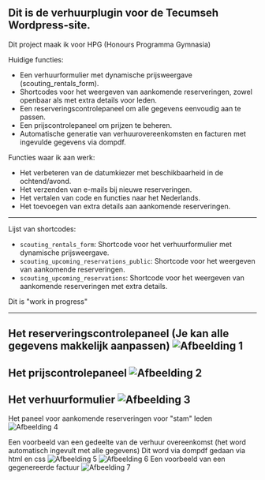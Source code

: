 Dit is de verhuurplugin voor de Tecumseh Wordpress-site.
---
Dit project maak ik voor HPG (Honours Programma Gymnasia)

Huidige functies:
- Een verhuurformulier met dynamische prijsweergave (scouting_rentals_form).
- Shortcodes voor het weergeven van aankomende reserveringen, zowel openbaar als met extra details voor leden.
- Een reserveringscontrolepaneel om alle gegevens eenvoudig aan te passen.
- Een prijscontrolepaneel om prijzen te beheren.
- Automatische generatie van verhuurovereenkomsten en facturen met ingevulde gegevens via dompdf.
  
Functies waar ik aan werk:
- Het verbeteren van de datumkiezer met beschikbaarheid in de ochtend/avond.
- Het verzenden van e-mails bij nieuwe reserveringen.
- Het vertalen van code en functies naar het Nederlands.
- Het toevoegen van extra details aan aankomende reserveringen.

---
Lijst van shortcodes:
- `scouting_rentals_form`: Shortcode voor het verhuurformulier met dynamische prijsweergave.
- `scouting_upcoming_reservations_public`: Shortcode voor het weergeven van aankomende reserveringen.
- `scouting_upcoming_reservations`: Shortcode voor het weergeven van aankomende reserveringen met extra details.

Dit is "work in progress"

---
Het reserveringscontrolepaneel (Je kan alle gegevens makkelijk aanpassen)
![Afbeelding 1](https://verhuur.rohandg.nl/1.png)
---
Het prijscontrolepaneel
![Afbeelding 2](https://verhuur.rohandg.nl/2.png)
---
Het verhuurformulier
![Afbeelding 3](https://verhuur.rohandg.nl/3.png)
---
Het paneel voor aankomende reserveringen voor "stam" leden
![Afbeelding 4](https://verhuur.rohandg.nl/4.png)

Een voorbeeld van een gedeelte van de verhuur overeenkomst (het word automatisch ingevult met alle gegevens) Dit word via dompdf gedaan via html en css
![Afbeelding 5](https://verhuur.rohandg.nl/5.png)
![Afbeelding 6](https://verhuur.rohandg.nl/6.png)
Een voorbeeld van een gegenereerde factuur
![Afbeelding 7](https://verhuur.rohandg.nl/7.png)

